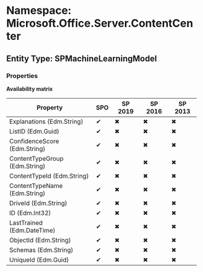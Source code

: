 # Namespace: Microsoft.Office.Server.ContentCenter
## Entity Type: SPMachineLearningModel

### Properties

**Availability matrix**

Property | SPO | SP 2019 | SP 2016 | SP 2013
----------|-----|---------|---------|--------
Explanations (Edm.String) | ✔ | ✖ | ✖ | ✖
ListID (Edm.Guid) | ✔ | ✖ | ✖ | ✖
ConfidenceScore (Edm.String) | ✔ | ✖ | ✖ | ✖
ContentTypeGroup (Edm.String) | ✔ | ✖ | ✖ | ✖
ContentTypeId (Edm.String) | ✔ | ✖ | ✖ | ✖
ContentTypeName (Edm.String) | ✔ | ✖ | ✖ | ✖
DriveId (Edm.String) | ✔ | ✖ | ✖ | ✖
ID (Edm.Int32) | ✔ | ✖ | ✖ | ✖
LastTrained (Edm.DateTime) | ✔ | ✖ | ✖ | ✖
ObjectId (Edm.String) | ✔ | ✖ | ✖ | ✖
Schemas (Edm.String) | ✔ | ✖ | ✖ | ✖
UniqueId (Edm.Guid) | ✔ | ✖ | ✖ | ✖

